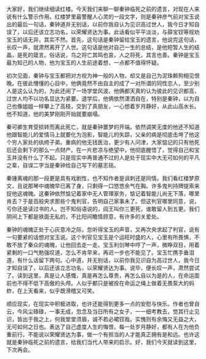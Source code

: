 
大家好，我们继续细读红楼。今天我们来聊一聊秦钟临死之前的遗言，对现在人来说有什么警示作用。红楼梦里最警醒人心灵的一段文字，则是秦钟彦气前对宝玉说出的最后一句话，秦钟道并无别话，以前你我自认为见识高过世人，我今日才知自误了，以后还该立志功名，以荣耀贤达为事。此话看似平平淡淡，与薛宝钗等规劝宝玉的话无异，其实不然。首先，这句话是秦钟留给宝玉的遗言，他说完这句话，长叹一声，就肃然离开了人世。这句话是他对自己一生的总结，是他短暂人生的结晶，是死的箴言。俗话说，鸟之将亡其鸣也哀，人之将死，其言也善。秦钟是宝玉最为知己的人物，他为宝玉的人生前途着想，一点都不值得怀疑。

初次见面，秦钟与宝玉都把对方视为神一般的人物，却又是自己为泥珠赖狗相见恨晚。在彼此懵懂的心目中，他俩竟然不由自主的成了一对所谓的同性恋人，至少别人是这么认为的，为此还闹了一场学堂风波。他俩都天真的认为彼此的见识都高，过世人均不以功名显达为紧要。退学后，他俩依然潇洒自在，特别是秦钟，以为自己也像姐姐一样攀上了高枝，交到了真朋友，一心想着岁月静好，从此山高水长。他不知道，他的美梦刚刚开始就要崩塌。

秦可卿生育受损转而离此死亡，就是秦钟噩梦的开端。依然调笑无度的他还不知道他跟智能儿的爱情马上就要化为泡影，智能儿的失踪，父亲的病是彻底击垮了他这个穷人家处的纨绔子弟。重病的他无钱医治，更少有人问津，大家惦记的只有他死后还会剩下的那么一点财产。在一片悲凉与绝望中，他彻底醒悟了，觉得自己和宝玉并没有什么了不起。只是现实中再普通不过的人是处于现实中大无可如何的平凡之辈，自误二字当是秦钟给自己写下的墓志铭。

秦锺离魂的那一段更是具有戏剧性，也不知作者是讽刺还是同情。我们看红楼梦原文，且说那琴中魂魄早已离了身，只剩得一口悠悠余气在胸。许多鬼判持牌提索来捉他这魂魄。这秦钟依然惦记着家中无人管理家务，惦记着智能儿尚无下落，哪里肯去？于是百般央求那些个鬼判官，告明自己家事未了。但这判官哪里同意，说，亏你还是读过书的人。岂不知俗语说的，阎王叫你三更死，谁敢留人到五更。我们阴间上下都是铁面无私的，不比阳间瞻情顾意，有许多的关爱处。

秦钟的魂魄正处于心灰意冷之际，忽听得宝玉的声音，又再次央求起了判官，说有一句要紧的话想对宝玉说。这个判官见宝玉是个运旺时盛的人，心里有所畏惧，不敢不放了秦众的魂魄，让他回去走一走。宝玉利剑琴中哼了一声，微睁双目，用着紧剩的一口气勉强叹道，怎么不肯早来，再迟一步也不能见了。宝玉忙携手垂泪道，有什么话留下两句。心中道，并无别话，以前你我见识自为高过世人，我今日才知自误了，以后还该立志功名，以荣耀贤达为事。说毕，便长叹一声，肃然尝试了。读到这里，真是让人感慨，真是再怎么尊贵，再怎么自以为是的人，在命运面前也不得不低下高傲的头颅。人似乎都只是被拴在命运之绳上做着无畏泵大的蚂蚱，在上天看来，似乎既滑稽又可笑。

顺应现实，在现实中积极进取，也许还能得到更多一点的安慰与快乐。作者也曾自云，今风尘碌碌，一事无成，忽念及当日所有之女子，一一细考教去，觉其行止见识，皆出于我之上，何我堂堂须眉，诚不若必裙钗哉。实愧则有余悔又无益之大，无可如何之日也。表达了自己虚度人生的悔恨，每一处岁月静好，都有人在为他负重前行。不能说以荣耀贤达为事，做一个有担当的人才能真正拥有是和远。也许这就是秦钟临死之前的遗言，给我们当代人带来的启示。好，我们今天就读到这里，下次再会。


